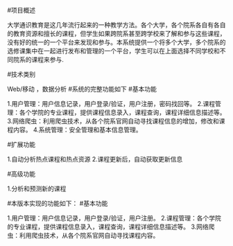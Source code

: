#项目概述

   大学通识教育是这几年流行起来的一种教学方法。各个大学，各个院系各自有各自的教育资源和擅长的课程，但学生如果跨院系甚至跨学校来了解和参与这些课程，没有好的统一的一个平台来发现和参与。本系统提供一个将多个大学，多个院系的选修课集中在一起进行发布和管理的一个平台，学生可以在上面选择不同学校和不同院系的课程来参与.

#技术类别

Web/移动 ，数据分析
#系统的完整功能如下
#基本功能

1.用户管理：用户信息记录，用户登录/验证，用户注册，密码找回等。 
2.课程管理：各个学院的专业课程，提供课程信息录入，课程查询，课程详细信息描述等。 
3.网络爬虫：利用爬虫技术，从各个院系官网自动寻找课程信息的增加，修改和课程内容。
4.系统管理：安全管理和基本信息管理。

#扩展功能

1.自动分析热点课程和热点资源
2.课程更新后，自动获取更新信息

#高级功能

1.分析和预测新的课程

#本版本实现的功能如下：
#基本功能

1.用户管理：用户信息记录，用户登录/验证，用户注册。 
2.课程管理：各个学院的专业课程，提供课程信息录入，课程查询，课程详细信息描述等。 
3.网络爬虫：利用爬虫技术，从各个院系官网自动寻找课程内容。

